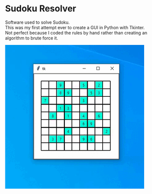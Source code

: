 # Sudoku Resolver
Software used to solve Sudoku. <br>
This was my first attempt ever to create a GUI in Python with Tkinter. <br>
Not perfect because I coded the rules by hand rather than creating an algorithm to brute force it. <br>

![Sudoku-Resolver](sources/Sudoku-Resolver.gif)
